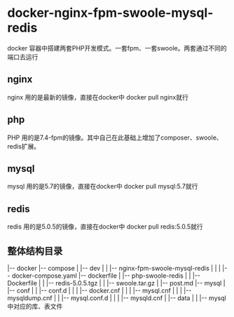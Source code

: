 # docker-nginx-fpm-swoole-mysql-redis
docker 容器中搭建两套PHP开发模式。一套fpm、一套swoole。两套通过不同的端口去运行

## nginx
nginx 用的是最新的镜像，直接在docker中 docker pull nginx就行

## php
PHP 用的是7.4-fpm的镜像。其中自己在此基础上增加了composer、swoole、redis扩展。

## mysql
mysql 用的是5.7的镜像，直接在docker中 docker pull mysql:5.7就行

## redis
redis 用的是5.0.5的镜像，直接在docker中 docker pull redis:5.0.5就行


## 整体结构目录

|-- docker
    |-- compose
    |   |-- dev
    |   |   |-- nginx-fpm-swoole-mysql-redis
    |   |   |   |-- docker-compose.yaml
    |-- dockerfile
    |   |-- php-swoole-redis
    |   |   |-- Dockerfile
    |   |   |-- redis-5.0.5.tgz
    |   |   |-- swoole.tar.gz
    |   |-- post.md
    |-- mysql
    |   |-- conf
    |   |   |-- conf.d
    |   |   |   |-- docker.cnf
    |   |   |   |-- mysql.cnf
    |   |   |   |-- mysqldump.cnf
    |   |   |-- mysql.conf.d
    |   |   |   |-- mysqld.cnf
    |   |-- data
    |   |   |-- mysql中对应的库、表文件
    
